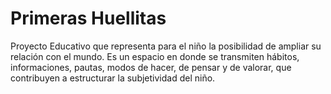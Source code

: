 # Primeras Huellitas

Proyecto Educativo que representa para el niño la posibilidad de ampliar su relación con el mundo. Es un espacio en donde se transmiten hábitos, informaciones, pautas, modos de hacer, de pensar y de valorar, que contribuyen a estructurar la subjetividad del niño.
